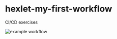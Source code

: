 # hexlet-my-first-workflow
CI/CD exercises


![example workflow](https://github.com/SomeC0de/hexlet-my-first-workflow/tree/main/.github/workflows/hello-world.yml/badge.svg)

